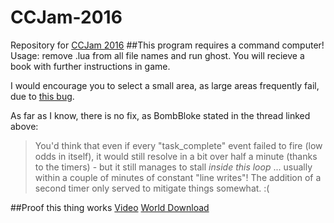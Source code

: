 # CCJam-2016
Repository for [CCJam 2016](http://www.computercraft.info/forums2/index.php?/topic/26906-get-ready-for-ccjam-2016/)
##This program requires a command computer!
Usage: remove .lua from all file names and run ghost.  You will recieve a book with further instructions in game.

I would encourage you to select a small area, as large areas frequently fail, due to [this bug](http://www.computercraft.info/forums2/index.php?/topic/22068-17-task-complete-events-fail-to-fire/).

As far as I know, there is no fix, as BombBloke stated in the thread linked above:

>You'd think that even if every "task_complete" event failed to fire (low odds in itself), it would still resolve in a bit over half a minute (thanks to the timers) - but it still manages to stall *inside this loop* ... usually within a couple of minutes of constant "line writes"! The addition of a second timer only served to mitigate things somewhat. :( 

##Proof this thing works
[Video](https://www.youtube.com/watch?v=MCSNtn11zdo)
[World Download](https://drive.google.com/file/d/0B_CFVKAEUtioUmU4Q1dtZGNGWlE/view?usp=sharing)
